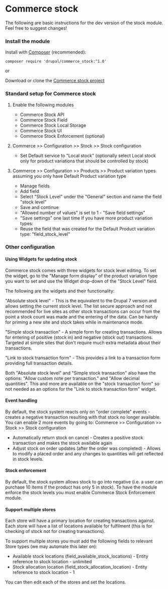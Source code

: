 # Commerce stock
The following are basic instructions for the dev version of the stock module.
Feel free to suggest changes!

### Install the module
Install with [Composer](https://getcomposer.org/) (recommended):
```
composer require 'drupal/commerce_stock:^1.0'
```
or

Download or clone the
[Commerce stock project](https://www.drupal.org/project/commerce_stock)

### Standard setup for Commerce stock
1. Enable the following modules
    * Commerce Stock API
    * Commerce Stock Field
    * Commerce Stock Local Storage
    * Commerce Stock UI
    * Commerce Stock Enforcement (optional)

2. Commerce >> Configuration >> Stock >> Stock configuration
    * Set Default service to "Local stock" (optionally select Local stock only
    for product variations that should be controlled by stock)

3. Commerce >> Configuration >> Products >> Product variation types assuming you
 only have Default Product variation type
    * Manage fields
    * Add field
    * Select "Stock Level" under the "General" section and name the field "stock
     level"
    * Save and continue
    * "Allowed number of values" is set to 1 - "Save field settings"
    * "Save settings" one last time
If you have more product variation types:
   * Reuse the field that was created for the Default Product variation type:
     "field_stock_level"

### Other configuration

#### Using Widgets for updating stock
Commerce stock comes with three widgets for stock level editing.
To set the widget, go to the "Manage form display" of the product variation
type you want to set and use the Widget drop-down of the "Stock Level" field.

The following are the widgets and their functionality:

"Absolute stock level" - This is the equivalent to the Drupal 7 version and
allows setting the current stock level. The list secure approach and not
recommended for live sites as other stock transactions can occur from the point
a stock count was made and the entering of the data. Can be handy for priming a
new site and stock takes while in maintenance mode.

"Simple stock transaction" - A simple form for creating transactions. Allows
for entering of positive (stock in) and negative (stock out) transactions.
Targeted at simple sites that don't require much extra metadata about their
transactions.

"Link to stock transaction form" - This provides a link to a transaction form
providing full transaction details.

Both "Absolute stock level" and "Simple stock transaction" also have the
options: "Allow custom note per transaction." and "Allow decimal quantities".
This and more are available on the "stock transaction form" so not needed as
an options for the "Link to stock transaction form" widget.

#### Event handling
By default, the stock system reacts only on "order complete" events - creates a
negative transaction resulting with that stock no longer available.
You can enable 2 more events by going to:
Commerce >> Configuration >> Stock >> Stock configuration
  * Automatically return stock on cancel - Creates a positive stock transaction
  and makes the stock available again
  * Adjust stock on order updates (after the order was completed) - Allows to
  modify a placed order and any changes to quantities will get reflected in
  stock levels.

#### Stock enforcement
By default, the stock system allows stock to go into negative (i.e. a user can
purchase 10 items if the product has only 5 in stock). To have the module
enforce the stock levels you must enable Commerce Stock Enforcement module.

#### Support multiple stores
Each store will have a primary location for creating transactions against. Each
store will have a list of locations available for fulfilment (this is for
checking of stock not for creating transactions).

To support multiple stores you must add the following fields to relevant Store
types (we may automate this later on):
  *  Available stock locations (field_available_stock_locations) - Entity
  reference to stock location - unlimited
  *  Stock allocation location (field_stock_allocation_location) - Entity
  reference to stock location - 1

You can then edit each of the stores and set the locations.
